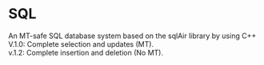 # SQL
An MT-safe SQL database system based on the sqlAir library by using C++    
V.1.0: Complete selection and updates (MT).     
v.1.2: Complete insertion and deletion (No MT).    
